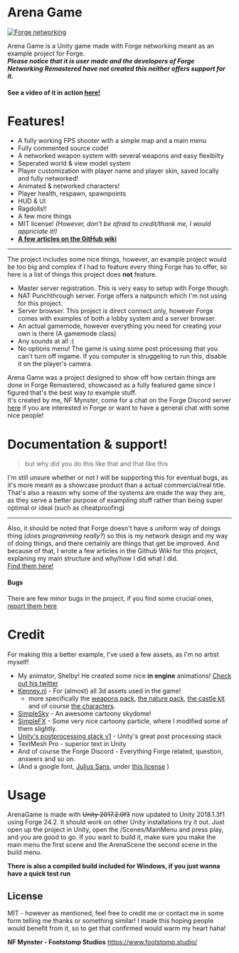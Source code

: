 # Arena Game

[![Forge networking](https://camo.githubusercontent.com/ab83ef623f08112ed6b45faecb615120efc9014e/687474703a2f2f692e696d6775722e636f6d2f657a4c6a756a6e2e706e67)](https://github.com/BeardedManStudios/ForgeNetworkingRemastered)

Arena Game is a Unity game made with Forge networking meant as an example project for Forge. \
***Please notice that it is user made and the developers of Forge Networking Remastered have not created this neither offers support for it.***

#### See a video of it in action [here!](https://youtu.be/BF15LJP7clc)

# Features!

  - A fully working FPS shooter with a simple map and a main menu
  - Fully commented source code!
  - A networked weapon system with several weapons and easy flexibilty
  - Seperated world & view model system
  - Player customization with player name and player skin, saved locally and fully networked!
  - Animated & networked characters!
  - Player health, respawn, spawnpoints
  - HUD & UI
  - Ragdolls!!
  - A few more things
  - MIT license! *(However, don't be afraid to credit/thank me, I would appriciate it!)*
  - [**A few articles on the GitHub wiki**](https://github.com/NFMynster/ArenaGame/wiki)
___
The project includes some nice things, however, an example project would be too big and complex if I had to feature every thing Forge has to offer, so here is a list of things this project does **not** feature.
 - Master server registration. This is very easy to setup with Forge though.
 - NAT Punchthrough server. Forge offers a natpunch which I'm not using for this project.
 - Server browser. This project is direct connect only, however Forge comes with examples of both a lobby system and a server browser.
 - An actual gamemode, however everything you need for creating your own is there (A gamemode class)
 - Any sounds at all :(
 - No options menu! The game is using some post processing that you can't turn off ingame. If you computer is struggeling to run this, disable it on the player's camera.

Arena Game was a project designed to show off how certain things are done in Forge Remastered, showcased as a fully featured game since I figured that's the best way to example stuff. \
It's created by me, NF Mynster, come for a chat on the Forge Discord server [here](https://discord.gg/yzZwEYm) if you are interested in Forge or want to have a general chat with some nice people!


# Documentation & support!
> but why did you do this like that and that like this 

I'm still unsure whether or not I will be supporting this for eventual bugs, as it's more meant as a showcase product than a actual commercial/real title. \
That's also a reason why some of the systems are made the way they are, as they serve a better purpose of exampling stuff rather than being super optimal or ideal (such as cheatproofing) 
___
Also, it should be noted that Forge doesn't have a uniform way of doings thing (*does programming really?*) so this is my network design and my way of doing things, and there certainly are things that get be improved. 
And because of that, I wrote a few articles in the Github Wiki for this project, explaning my main structure and why/how I did what I did. \
[Find them here!](https://github.com/NFMynster/ArenaGame/wiki)

#### Bugs
There are few minor bugs in the project, if you find some crucial ones, [report them here](https://github.com/NFMynster/ArenaGame/issues)


# Credit

For making this a better example, I've used a few assets, as I'm no artist myself!
* My animator, Shelby! He created some nice **in engine** animations! [Check out his twitter](https://twitter.com/shelbyjuno)
* [Kenney.nl](http://kenney.nl/) - For (almost) all 3d assets used in the game! 
    * more specifically the [weapons pack](http://kenney.nl/assets/weapon-pack), [the nature pack](http://kenney.nl/assets/nature-pack-extended), [the castle kit](http://kenney.nl/assets/castle-kit) and of course [the characters](http://kenney.nl/assets/3d-characters).
* [SimpleSky](https://www.assetstore.unity3d.com/en/#!/content/42373) - An awesome cartoony skydome!
* [SimpleFX](https://www.assetstore.unity3d.com/en/#!/content/67834) - Some very nice cartoony particle, where I modified some of them slightly.
* [Unity's postprocessing stack v1](https://github.com/Unity-Technologies/PostProcessing) - Unity's great post processing stack
* TextMesh Pro - superior text in Unity
* And of course the Forge Discord - Everything Forge related, question, answers and so on.
* (And a google font, [Julius Sans](https://fonts.google.com/specimen/Julius+Sans+One), under [this license](http://scripts.sil.org/cms/scripts/page.php?site_id=nrsi&id=OFL_web) )

# Usage

ArenaGame is made with ~~Unity 2017.2.0f3~~ now updated to Unity 2018.1.3f1 using Forge 24.2.
It should work on other Unity installations try it out.
Just open up the project in Unity, open the /Scenes/MainMenu and press play, and you are good to go.
If you want to build it, make sure you make the main menu the first scene and the ArenaScene the second scene in the build menu. 

**There is also a compiled build included for Windows, if you just wanna have a quick test run**

License
----

MIT - however as mentioned, feel free to credit me or contact me in some form telling me thanks or something similar! I made this hoping people would benefit from it, so to get that confirmed would warm my heart haha!


**NF Mynster - Footstomp Studios**
https://www.footstomp.studio/
